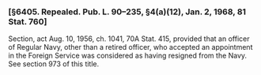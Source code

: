 ### [§6405. Repealed. Pub. L. 90–235, §4(a)(12), Jan. 2, 1968, 81 Stat. 760] ###

Section, act Aug. 10, 1956, ch. 1041, 70A Stat. 415, provided that an officer of Regular Navy, other than a retired officer, who accepted an appointment in the Foreign Service was considered as having resigned from the Navy. See section 973 of this title.